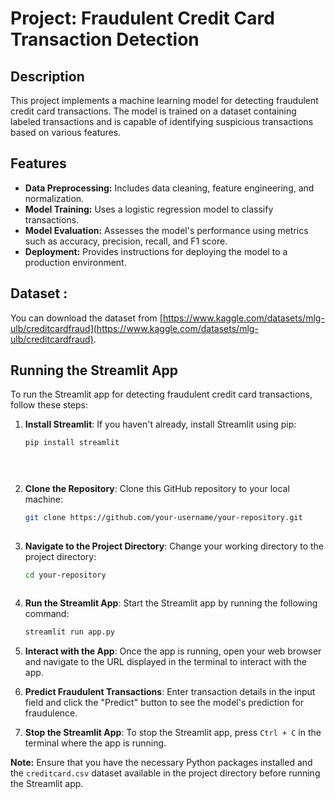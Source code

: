 # Project: Fraudulent Credit Card Transaction Detection

## Description
This project implements a machine learning model for detecting fraudulent credit card transactions. The model is trained on a dataset containing labeled transactions and is capable of identifying suspicious transactions based on various features.

## Features
- **Data Preprocessing:** Includes data cleaning, feature engineering, and normalization.
- **Model Training:** Uses a logistic regression model to classify transactions.
- **Model Evaluation:** Assesses the model's performance using metrics such as accuracy, precision, recall, and F1 score.
- **Deployment:** Provides instructions for deploying the model to a production environment.

## Dataset :
You can download the dataset from [https://www.kaggle.com/datasets/mlg-ulb/creditcardfraud](https://www.kaggle.com/datasets/mlg-ulb/creditcardfraud).

## Running the Streamlit App

To run the Streamlit app for detecting fraudulent credit card transactions, follow these steps:

1. **Install Streamlit**: If you haven't already, install Streamlit using pip:
   ```sh
   pip install streamlit


 
2. **Clone the Repository**: Clone this GitHub repository to your local machine:
   ```sh
   git clone https://github.com/your-username/your-repository.git
  
3. **Navigate to the Project Directory**: Change your working directory to the project directory:
   ```sh
   cd your-repository


   
4. **Run the Streamlit App**: Start the Streamlit app by running the following command:
   ```sh
   streamlit run app.py

5. **Interact with the App**: Once the app is running, open your web browser and navigate to the URL displayed in the terminal to interact with the app.

6. **Predict Fraudulent Transactions**: Enter transaction details in the input field and click the "Predict" button to see the model's prediction for fraudulence.

7. **Stop the Streamlit App**: To stop the Streamlit app, press `Ctrl + C` in the terminal where the app is running.

**Note:** Ensure that you have the necessary Python packages installed and the `creditcard.csv` dataset available in the project directory before running the Streamlit app.





   


